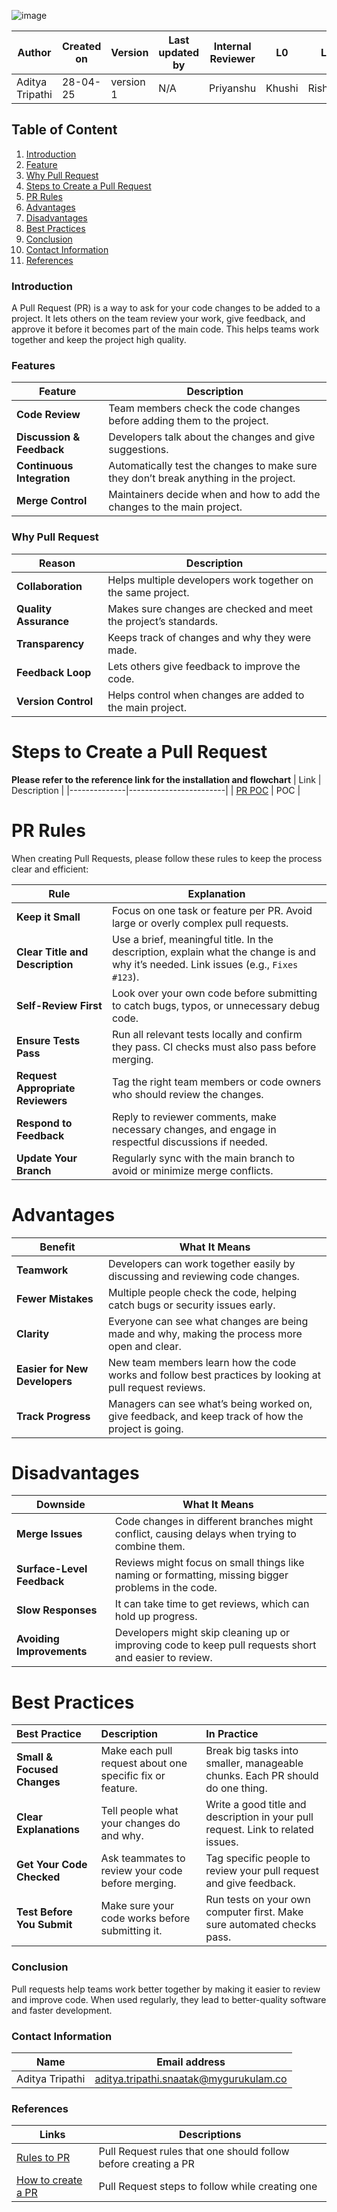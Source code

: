 ![image](https://github.com/user-attachments/assets/8619a717-9098-4077-9d96-93f4469e04b2)

| Author          | Created on | Version   | Last updated by |  Internal Reviewer | L0  | L1  | L2  |
|-----------------|------------|-----------|------------------|--------------------|-----|-----|-----|
| Aditya Tripathi | 28-04-25   | version 1 | N/A              | Priyanshu        | Khushi | Rishabh | Piyush |

## Table of Content
1. [Introduction](#introduction)
2. [Feature](#features)
3. [Why Pull Request](#why-pull-request)
4. [Steps to Create a Pull Request](#steps-to-create-a-pull-request)
5. [PR Rules](#pr-rules)
6. [Advantages](#advantages)
7. [Disadvantages](#disadvantages)
8. [Best Practices](#best-practices)
9. [Conclusion](#conclusion)
10. [Contact Information](#contact-information)
11. [References](#references)

### Introduction

A Pull Request (PR) is a way to ask for your code changes to be added to a project. It lets others on the team review your work, give feedback, and approve it before it becomes part of the main code. This helps teams work together and keep the project high quality.

### Features

| Feature                  | Description                                                                                      |
|--------------------------|--------------------------------------------------------------------------------------------------|
| **Code Review**           | Team members check the code changes before adding them to the project.                           |
| **Discussion & Feedback** | Developers talk about the changes and give suggestions.                                          |
| **Continuous Integration**| Automatically test the changes to make sure they don’t break anything in the project.            |
| **Merge Control**         | Maintainers decide when and how to add the changes to the main project.                          ||

### Why Pull Request

| Reason              | Description                                                                                  |
|---------------------|----------------------------------------------------------------------------------------------|
| **Collaboration**    | Helps multiple developers work together on the same project.                                |
| **Quality Assurance**| Makes sure changes are checked and meet the project’s standards.                             |
| **Transparency**     | Keeps track of changes and why they were made.                                               |
| **Feedback Loop**    | Lets others give feedback to improve the code.                                               |
| **Version Control**  | Helps control when changes are added to the main project.                                    |


# Steps to Create a Pull Request
**Please refer to the reference link for the installation and flowchart**
| Link         | Description         |
|--------------|------------------------|
| [PR POC](LINK)          | POC  |

# PR Rules

When creating Pull Requests, please follow these rules to keep the process clear and efficient:

| **Rule**                        | **Explanation**                                                                                                   |
|--------------------------------|-------------------------------------------------------------------------------------------------------------------|
| **Keep it Small**              | Focus on one task or feature per PR. Avoid large or overly complex pull requests.                                |
| **Clear Title and Description**| Use a brief, meaningful title. In the description, explain what the change is and why it’s needed. Link issues (e.g., `Fixes #123`). |
| **Self-Review First**          | Look over your own code before submitting to catch bugs, typos, or unnecessary debug code.                       |
| **Ensure Tests Pass**          | Run all relevant tests locally and confirm they pass. CI checks must also pass before merging.                    |
| **Request Appropriate Reviewers** | Tag the right team members or code owners who should review the changes.                                          |
| **Respond to Feedback**        | Reply to reviewer comments, make necessary changes, and engage in respectful discussions if needed.              |
| **Update Your Branch**         | Regularly sync with the main branch to avoid or minimize merge conflicts.                                        |

# Advantages

| **Benefit**                   | **What It Means**                                                                                      |
|-------------------------------|---------------------------------------------------------------------------------------------------------|
| **Teamwork**                  | Developers can work together easily by discussing and reviewing code changes.                          |
| **Fewer Mistakes**            | Multiple people check the code, helping catch bugs or security issues early.                           |
| **Clarity**                   | Everyone can see what changes are being made and why, making the process more open and clear.          |
| **Easier for New Developers** | New team members learn how the code works and follow best practices by looking at pull request reviews. |
| **Track Progress**            | Managers can see what’s being worked on, give feedback, and keep track of how the project is going.     |

# Disadvantages

| **Downside**                  | **What It Means**                                                                                      |
|-------------------------------|---------------------------------------------------------------------------------------------------------|
| **Merge Issues**              | Code changes in different branches might conflict, causing delays when trying to combine them.         |
| **Surface-Level Feedback**    | Reviews might focus on small things like naming or formatting, missing bigger problems in the code.    |
| **Slow Responses**            | It can take time to get reviews, which can hold up progress.                                           |
| **Avoiding Improvements**     | Developers might skip cleaning up or improving code to keep pull requests short and easier to review.   |

# Best Practices

| **Best Practice** | **Description** | **In Practice** |
| :---------------------------- | :------------------------------------------------------- | :------------------------------------------------------------------------------ |
| **Small & Focused Changes** | Make each pull request about one specific fix or feature. | Break big tasks into smaller, manageable chunks. Each PR should do one thing. |
| **Clear Explanations** | Tell people what your changes do and why.                 | Write a good title and description in your pull request. Link to related issues. |
| **Get Your Code Checked** | Ask teammates to review your code before merging.        | Tag specific people to review your pull request and give feedback.           |
| **Test Before You Submit** | Make sure your code works before submitting it.          | Run tests on your own computer first. Make sure automated checks pass.        |

 ### Conclusion
Pull requests help teams work better together by making it easier to review and improve code. When used regularly, they lead to better-quality software and faster development.

### Contact Information

| Name         | Email address          |
|--------------|------------------------|
| Aditya Tripathi          | aditya.tripathi.snaatak@mygurukulam.co     |


### References
| Links                                             | Descriptions                                                    |
|---------------------------------------------------|-----------------------------------------------------------------|
|[Rules to PR](https://medium.com/google-developer-experts/how-to-pull-request-d75ac81449a5)|Pull Request rules that one should follow before creating a PR |
|[How to create a PR](https://nemuelw.medium.com/how-to-create-a-pull-request-bed0566d8733)| Pull Request steps to follow while creating one|
